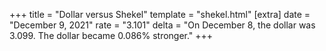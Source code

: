 +++
title = "Dollar versus Shekel"
template = "shekel.html"
[extra]
date = "December  9, 2021"
rate = "3.101"
delta = "On December  8, the dollar was 3.099. The dollar became 0.086% stronger."
+++
